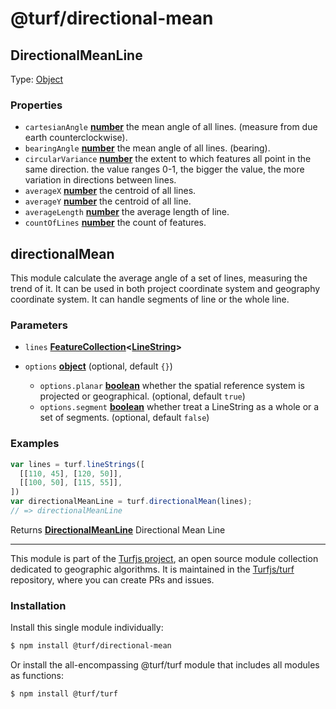 # @turf/directional-mean

<!-- Generated by documentation.js. Update this documentation by updating the source code. -->

## DirectionalMeanLine

Type: [Object][1]

### Properties

*   `cartesianAngle` **[number][2]** the mean angle of all lines. (measure from due earth counterclockwise).
*   `bearingAngle` **[number][2]** the mean angle of all lines. (bearing).
*   `circularVariance` **[number][2]** the extent to which features all point in the same direction.
    the value ranges 0-1, the bigger the value, the more variation in directions between lines.
*   `averageX` **[number][2]** the centroid of all lines.
*   `averageY` **[number][2]** the centroid of all line.
*   `averageLength` **[number][2]** the average length of line.
*   `countOfLines` **[number][2]** the count of features.

## directionalMean

This module calculate the average angle of a set of lines, measuring the trend of it.
It can be used in both project coordinate system and geography coordinate system.
It can handle segments of line or the whole line.

### Parameters

*   `lines` **[FeatureCollection][3]<[LineString][4]>**&#x20;
*   `options` **[object][1]**  (optional, default `{}`)

    *   `options.planar` **[boolean][5]** whether the spatial reference system is projected or geographical. (optional, default `true`)
    *   `options.segment` **[boolean][5]** whether treat a LineString as a whole or a set of segments. (optional, default `false`)

### Examples

```javascript
var lines = turf.lineStrings([
  [[110, 45], [120, 50]],
  [[100, 50], [115, 55]],
])
var directionalMeanLine = turf.directionalMean(lines);
// => directionalMeanLine
```

Returns **[DirectionalMeanLine][6]** Directional Mean Line

[1]: https://developer.mozilla.org/docs/Web/JavaScript/Reference/Global_Objects/Object

[2]: https://developer.mozilla.org/docs/Web/JavaScript/Reference/Global_Objects/Number

[3]: https://tools.ietf.org/html/rfc7946#section-3.3

[4]: https://tools.ietf.org/html/rfc7946#section-3.1.4

[5]: https://developer.mozilla.org/docs/Web/JavaScript/Reference/Global_Objects/Boolean

[6]: #directionalmeanline

<!-- This file is automatically generated. Please don't edit it directly. If you find an error, edit the source file of the module in question (likely index.js or index.ts), and re-run "yarn docs" from the root of the turf project. -->

---

This module is part of the [Turfjs project](https://turfjs.org/), an open source module collection dedicated to geographic algorithms. It is maintained in the [Turfjs/turf](https://github.com/Turfjs/turf) repository, where you can create PRs and issues.

### Installation

Install this single module individually:

```sh
$ npm install @turf/directional-mean
```

Or install the all-encompassing @turf/turf module that includes all modules as functions:

```sh
$ npm install @turf/turf
```
